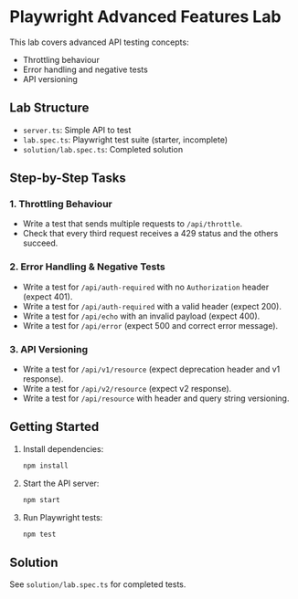 
# Playwright Advanced Features Lab

This lab covers advanced API testing concepts:
- Throttling behaviour
- Error handling and negative tests
- API versioning

## Lab Structure
- `server.ts`: Simple API to test
- `lab.spec.ts`: Playwright test suite (starter, incomplete)
- `solution/lab.spec.ts`: Completed solution

## Step-by-Step Tasks

### 1. Throttling Behaviour
- Write a test that sends multiple requests to `/api/throttle`.
- Check that every third request receives a 429 status and the others succeed.

### 2. Error Handling & Negative Tests
- Write a test for `/api/auth-required` with no `Authorization` header (expect 401).
- Write a test for `/api/auth-required` with a valid header (expect 200).
- Write a test for `/api/echo` with an invalid payload (expect 400).
- Write a test for `/api/error` (expect 500 and correct error message).

### 3. API Versioning
- Write a test for `/api/v1/resource` (expect deprecation header and v1 response).
- Write a test for `/api/v2/resource` (expect v2 response).
- Write a test for `/api/resource` with header and query string versioning.

## Getting Started

1. Install dependencies:
   ```bash
   npm install
   ```
2. Start the API server:
   ```bash
   npm start
   ```
3. Run Playwright tests:
   ```bash
   npm test
   ```

## Solution
See `solution/lab.spec.ts` for completed tests.
